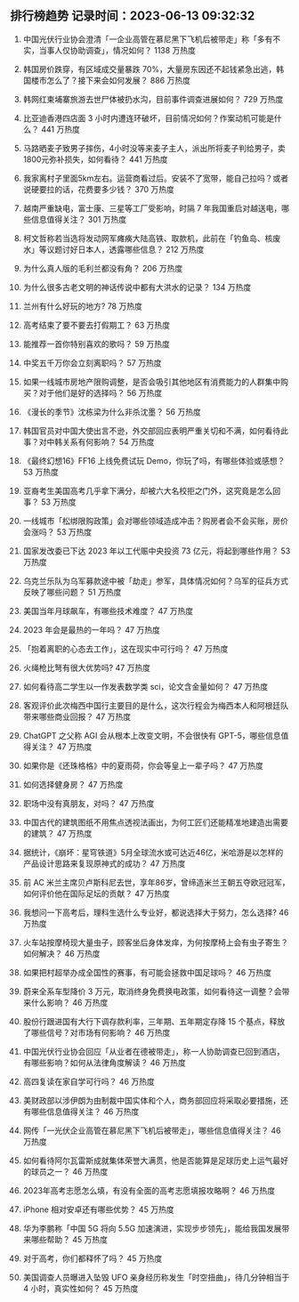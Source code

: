 
## 排行榜趋势 记录时间：2023-06-13 09:32:32
  
  1. 中国光伏行业协会澄清「一企业高管在慕尼黑下飞机后被带走」称「多有不实，当事人仅协助调查」，情况如何？ 1138 万热度
    
  2. 韩国房价跌穿，有区域成交量暴跌 70%，大量房东因还不起钱紧急出逃，韩国楼市怎么了？接下来会如何发展？ 886 万热度
    
  3. 韩网红柬埔寨旅游去世尸体被扔水沟，目前事件调查进展如何？ 729 万热度
    
  4. 比亚迪香港四店面 3 小时内遭连环破坏，目前情况如何？作案动机可能是什么？ 441 万热度
    
  5. 马路晒麦子致男子摔伤，4小时没等来麦子主人，派出所将麦子判给男子，卖1800元弥补损失，如何看待？ 441 万热度
    
  6. 我家离村子里面5km左右。运营商看过后。安装不了宽带，能自己拉吗？或者说硬要拉的话，花费要多少钱？ 370 万热度
    
  7. 越南严重缺电，富士康、三星等工厂受影响，时隔 7 年我国重启对越送电，哪些信息值得关注？ 301 万热度
    
  8. 柯文哲称若当选将发动网军瘫痪大陆高铁、取款机，此前在「钓鱼岛、核废水」等议题讨好日本人，透露哪些信息？ 212 万热度
    
  9. 为什么真人版的毛利兰都没有角？ 206 万热度
    
  10. 为什么很多古老文明的神话传说中都有大洪水的记录？ 134 万热度
    
  11. 兰州有什么好玩的地方? 78 万热度
    
  12. 高考结束了要不要去打假期工？ 63 万热度
    
  13. 能推荐一首你特别喜欢的歌吗？ 59 万热度
    
  14. 中奖五千万你会立刻离职吗？ 57 万热度
    
  15. 如果一线城市房地产限购调整，是否会吸引其他地区有消费能力的人群集中购买？对于他们是好的选择吗？ 56 万热度
    
  16. 《漫长的季节》沈栋梁为什么非杀沈墨？ 56 万热度
    
  17. 韩国官员对中国大使出言不逊，外交部回应表明严重关切和不满，如何看待此事？对中韩关系有何影响？ 54 万热度
    
  18. 《最终幻想16》FF16 上线免费试玩 Demo，你玩了吗，有哪些体验或感想？ 53 万热度
    
  19. 亚裔考生美国高考几乎拿下满分，却被六大名校拒之门外，这究竟是怎么回事？ 53 万热度
    
  20. 一线城市「松绑限购政策」会对哪些领域造成冲击？购房者会不会买账，房价会涨吗？ 53 万热度
    
  21. 国家发改委已下达 2023 年以工代赈中央投资 73 亿元，将起到哪些作用？ 53 万热度
    
  22. 乌克兰乐队为乌军募款途中被「劫走」参军，具体情况如何？乌军的征兵方式反映了哪些问题？ 51 万热度
    
  23. 美国当年月球飙车，有哪些技术难度？ 47 万热度
    
  24. 2023 年会是最热的一年吗？ 47 万热度
    
  25. 「抱着离职的心态去工作」，这在现实中可行吗？ 47 万热度
    
  26. 火绳枪比弩有很大优势吗? 47 万热度
    
  27. 如何看待高二学生以一作发表数学类 sci，论文含金量如何？ 47 万热度
    
  28. 客观评价此次梅西中国行主要目的是什么，这次行程会为梅西本人和阿根廷队带来哪些商业回报？ 47 万热度
    
  29. ChatGPT 之父称 AGI  会从根本上改变文明，不会很快有 GPT-5，哪些信息值得关注？ 47 万热度
    
  30. 如果你是《还珠格格》中的夏雨荷，你会等皇上一辈子吗？ 47 万热度
    
  31. 如何选择健身房？ 47 万热度
    
  32. 职场中没有真朋友，对吗？ 47 万热度
    
  33. 中国古代的建筑图纸不用焦点透视法画出，为何工匠们还能精准地建造出需要的建筑？ 47 万热度
    
  34. 据统计，《崩坏：星穹铁道》5月全球流水或可达近46亿，米哈游是以怎样的产品设计思路来复现原神式的成功？ 47 万热度
    
  35. 前 AC 米兰主席贝卢斯科尼去世，享年86岁，曾缔造米兰王朝五夺欧冠冠军，如何评价他在国际足坛的贡献？ 47 万热度
    
  36. 我想问一下高考后，理科生选什么专业好，都说选择大于努力，怎么选择? 46 万热度
    
  37. 火车站按摩椅现大量虫子，顾客坐后身体发痒，为何按摩椅上会有虫子寄生？如何解决？ 46 万热度
    
  38. 如果把村超举办成全国性的赛事，有可能会拯救中国足球吗？ 46 万热度
    
  39. 蔚来全系车型降价 3 万元，取消终身免费换电政策，如何看待这一调整？会带来什么影响？ 46 万热度
    
  40. 股份行跟进国有大行下调存款利率，三年期、五年期定存降 15 个基点，释放了哪些信号？对市场有何影响？ 46 万热度
    
  41. 中国光伏行业协会回应「从业者在德被带走」，称一人协助调查已回到酒店，有哪些影响？如何从法律角度解读？ 46 万热度
    
  42. 高四复读在家自学可行吗？ 46 万热度
    
  43. 美财政部以涉伊朗为由制裁中国实体和个人，商务部回应将采取必要措施，还有哪些信息值得关注？ 46 万热度
    
  44. 网传「一光伏企业高管在慕尼黑下飞机后被带走」，哪些信息值得关注？ 46 万热度
    
  45. 如何看待阿尔瓦雷斯成就集体荣誉大满贯，他是否能算是足球历史上运气最好的球员之一？ 46 万热度
    
  46. 2023年高考志愿怎么填，有没有全面的高考志愿填报攻略啊？ 46 万热度
    
  47. iPhone 相对安卓还有哪些优势？ 45 万热度
    
  48. 华为李鹏称「中国 5G 将向 5.5G 加速演进，实现步步领先」，能给我国发展带来哪些帮助？ 45 万热度
    
  49. 对于高考，你们都释怀了吗？ 45 万热度
    
  50. 美国调查人员曝进入坠毁 UFO 亲身经历称发生「时空扭曲」，待几分钟相当于 4 小时，真实性如何？ 45 万热度
    